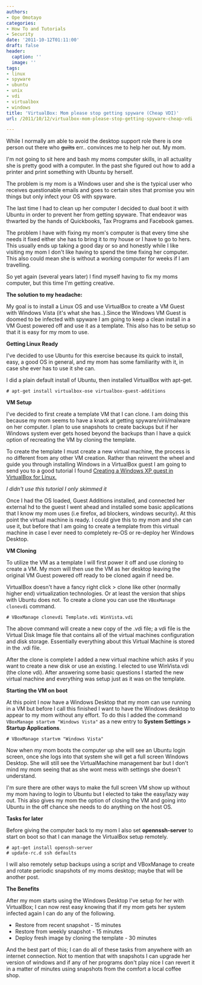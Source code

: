 ```yaml
---
authors:
- Ope Omotayo
categories:
- How To and Tutorials
- Security
date: '2011-10-12T01:11:00'
draft: false
header:
  caption: ''
  image: ''
tags:
- linux
- spyware
- ubuntu
- unix
- vdi
- virtualbox
- windows
title: 'VirtualBox: Mom please stop getting spyware (Cheap VDI)'
url: /2011/10/12/virtualbox-mom-please-stop-getting-spyware-cheap-vdi

---
```


While I normally am able to avoid the desktop support role there is one person out there who ~~guilts~~ err.. convinces me to help her out. My mom.

I'm not going to sit here and bash my moms computer skills, in all actuality she is pretty good with a computer. In the past she figured out how to add a printer and print something with Ubuntu by herself.

The problem is my mom is a Windows user and she is the typical user who receives questionable emails and goes to certain sites that promise you win things but only infect your OS with spyware.

The last time I had to clean up her computer I decided to dual boot it with Ubuntu in order to prevent her from getting spyware. That endeavor was thwarted by the hands of Quickbooks, Tax Programs and Facebook games.

The problem I have with fixing my mom's computer is that every time she needs it fixed either she has to bring it to my house or I have to go to hers. This usually ends up taking a good day or so and honestly while I like visiting my mom I don't like having to spend the time fixing her computer. This also could mean she is without a working computer for weeks if I am travelling.


So yet again (several years later) I find myself having to fix my moms computer, but this time I'm getting creative.

**The solution to my headache:**

My goal is to install a Linux OS and use VirtualBox to create a VM Guest with Windows Vista (it's what she has..).Since the Windows VM Guest is doomed to be infected with spyware I am going to keep a clean install in a VM Guest powered off and use it as a template. This also has to be setup so that it is easy for my mom to use.

**Getting Linux Ready**

I've decided to use Ubuntu for this exercise because its quick to install, easy, a good OS in general, and my mom has some familiarity with it, in case she ever has to use it she can.

I did a plain default install of Ubuntu, then installed VirtualBox with apt-get.

    # apt-get install virtualbox-ose virtualbox-guest-additions

**VM Setup**

I've decided to first create a template VM that I can clone. I am doing this because my mom seems to have a knack at getting spyware/virii/malware on her computer. I plan to use snapshots to create backups but if her Windows system ever gets hosed beyond the backups than I have a quick option of recreating the VM by cloning the template.

To create the template I must create a new virtual machine, the process is no different from any other VM creation. Rather than reinvent the wheel and guide you through installing Windows in a VirtualBox guest I am going to send you to a good tutorial I found [Creating a Windows XP guest in VirtualBox for Linux.](http://reformedmusings.wordpress.com/2008/12/12/creating-a-windows-xp-guest-in-virtualbox-for-linux/)

_I didn't use this tutorial I only skimmed it_

Once I had the OS loaded, Guest Additions installed, and connected her external hd to the guest I went ahead and installed some basic applications that I know my mom uses (i.e firefox, ad blockers, windows security). At this point the virtual machine is ready. I could give this to my mom and she can use it, but before that I am going to create a template from this virtual machine in case I ever need to completely re-OS or re-deploy her Windows Desktop.

**VM Cloning**

To utilize the VM as a template I will first power it off and use cloning to create a VM. My mom will then use the VM as her desktop leaving the original VM Guest powered off ready to be cloned again if need be.

VirtualBox doesn't have a fancy right click > clone like other (normally higher end) virtualization technologies. Or at least the version that ships with Ubuntu does not. To create a clone you can use the `VBoxManage clonevdi` command.

    # VBoxManage clonevdi Template.vdi WinVista.vdi

The above command will create a new copy of the .vdi file; a vdi file is the Virtual Disk Image file that contains all of the virtual machines configuration and disk storage. Essentially everything about this Virtual Machine is stored in the .vdi file.

After the clone is complete I added a new virtual machine which asks if you want to create a new disk or use an existing. I elected to use WinVista.vdi (the clone vdi). After answering some basic questions I started the new virtual machine and everything was setup just as it was on the template.

**Starting the VM on boot**

At this point I now have a Windows Desktop that my mom can use running in a VM but before I call this finished I want to have the Windows desktop to appear to my mom without any effort. To do this I added the command `VBoxManage startvm "Windows Vista"` as a new entry to **System Settings > Startup Applications**.

    # VBoxManage startvm "Windows Vista"

Now when my mom boots the computer up she will see an Ubuntu login screen, once she logs into that system she will get a full screen Windows Desktop. She will still see the VirtualMachine management bar but I don't mind my mom seeing that as she wont mess with settings she doesn't understand.

I'm sure there are other ways to make the full screen VM show up without my mom having to login to Ubuntu but I elected to take the easy/lazy way out. This also gives my mom the option of closing the VM and going into Ubuntu in the off chance she needs to do anything on the host OS.

**Tasks for later**

Before giving the computer back to my mom I also set **opennssh-server** to start on boot so that I can manage the VirtualBox setup remotely.

    # apt-get install openssh-server  
    # update-rc.d ssh defaults

I will also remotely setup backups using a script and VBoxManage to create and rotate periodic snapshots of my moms desktop; maybe that will be another post.

**The Benefits**

After my mom starts using the Windows Desktop I've setup for her with VirtualBox; I can now rest easy knowing that if my mom gets her system infected again I can do any of the following.

  * Restore from recent snapshot - 15 minutes
  * Restore from weekly snapshot - 15 minutes
  * Deploy fresh image by cloning the template - 30 minutes

And the best part of this; I can do all of these tasks from anywhere with an internet connection. Not to mention that with snapshots I can upgrade her version of windows and if any of her programs don't play nice I can revert it in a matter of minutes using snapshots from the comfort a local coffee shop.
